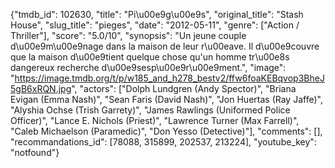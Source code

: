 {"tmdb_id": 102630, "title": "Pi\u00e9g\u00e9s", "original_title": "Stash House", "slug_title": "pieges", "date": "2012-05-11", "genre": ["Action / Thriller"], "score": "5.0/10", "synopsis": "Un jeune couple d\u00e9m\u00e9nage dans la maison de leur r\u00eave. Il d\u00e9couvre que la maison d\u00e9tient quelque chose qu'un homme tr\u00e8s dangereux recherche d\u00e9sesp\u00e9r\u00e9ment.", "image": "https://image.tmdb.org/t/p/w185_and_h278_bestv2/ffw6foaKEBqvop3BheJ5gB6xRQN.jpg", "actors": ["Dolph Lundgren (Andy Spector)", "Briana Evigan (Emma Nash)", "Sean Faris (David Nash)", "Jon Huertas (Ray Jaffe)", "Alyshia Ochse (Trish Garrety)", "James Rawlings (Uniformed Police Officer)", "Lance E. Nichols (Priest)", "Lawrence Turner (Max Farrell)", "Caleb Michaelson (Paramedic)", "Don Yesso (Detective)"], "comments": [], "recommandations_id": [78088, 315899, 202537, 213224], "youtube_key": "notfound"}